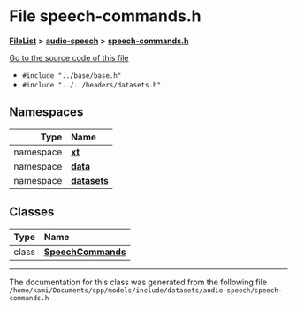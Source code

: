 

# File speech-commands.h



[**FileList**](files.md) **>** [**audio-speech**](dir_3f959236e5b642d039994a38a6e55324.md) **>** [**speech-commands.h**](speech-commands_8h.md)

[Go to the source code of this file](speech-commands_8h_source.md)



* `#include "../base/base.h"`
* `#include "../../headers/datasets.h"`













## Namespaces

| Type | Name |
| ---: | :--- |
| namespace | [**xt**](namespacext.md) <br> |
| namespace | [**data**](namespacext_1_1data.md) <br> |
| namespace | [**datasets**](namespacext_1_1data_1_1datasets.md) <br> |


## Classes

| Type | Name |
| ---: | :--- |
| class | [**SpeechCommands**](classxt_1_1data_1_1datasets_1_1SpeechCommands.md) <br> |



















































------------------------------
The documentation for this class was generated from the following file `/home/kami/Documents/cpp/models/include/datasets/audio-speech/speech-commands.h`

